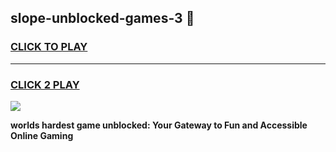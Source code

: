 
## slope-unblocked-games-3 👋
<h3>
<a href="https://premium.freeplayer.one?title=slope-unblocked-games-3&ref=14F">CLICK TO PLAY</a></h3>
<hr>

<h3>
<a href="https://premium.freeplayer.one?title=slope-unblocked-games-3&ref=14F">CLICK 2 PLAY</a>
  
</h3>

<a href="https://premium.freeplayer.one?title=slope-unblocked-games-3&ref=12F/"><img src="https://clearcache.store/games.png"></a>


**worlds hardest game unblocked: Your Gateway to Fun and Accessible Online Gaming**
